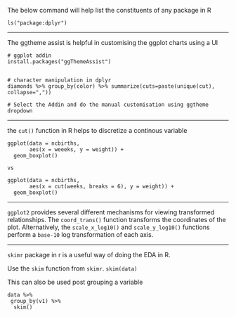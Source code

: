 
The below command will help list the constituents of any package in R

```{r}
ls("package:dplyr")
```

--------------------------------------------------------------------

The ggtheme assist is helpful in customising the ggplot charts using a UI

```{r}
# ggplot addin 
install.packages("ggThemeAssist")


# character manipulation in dplyr
diamonds %>% group_by(color) %>% summarize(cuts=paste(unique(cut), collapse=","))

# Select the Addin and do the manual customisation using ggtheme dropdown
```

--------------------------------------------------------------------
the `cut()` function in R helps to discretize a continous variable

```{r}
ggplot(data = ncbirths, 
       aes(x = weeeks, y = weight)) + 
  geom_boxplot()
```

`vs`

```{r}
ggplot(data = ncbirths, 
       aes(x = cut(weeks, breaks = 6), y = weight)) + 
  geom_boxplot()
```
-------------------------------------------------------------

`ggplot2` provides several different mechanisms for viewing transformed relationships. The `coord_trans()` function transforms the coordinates of the plot. Alternatively, the `scale_x_log10()` and `scale_y_log10()` functions perform a `base-10` log transformation of each axis. 

-------------------------------------------------------------

`skimr` package in r is a useful way of doing the EDA in R. 

Use the `skim` function from `skimr`. 
`skim(data)`

This can also be used post grouping a variable

```{r}
data %>%
 group_by(v1) %>%
  skim()
```  
  




